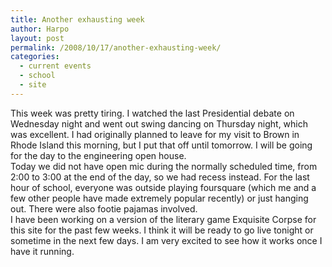 ```yaml
---
title: Another exhausting week
author: Harpo
layout: post
permalink: /2008/10/17/another-exhausting-week/
categories:
  - current events
  - school
  - site
---
```

This week was pretty tiring. I watched the last Presidential debate on Wednesday night and went out swing dancing on Thursday night, which was excellent. I had originally planned to leave for my visit to Brown in Rhode Island this morning, but I put that off until tomorrow. I will be going for the day to the engineering open house.  
Today we did not have open mic during the normally scheduled time, from 2:00 to 3:00 at the end of the day, so we had recess instead. For the last hour of school, everyone was outside playing foursquare (which me and a few other people have made extremely popular recently) or just hanging out. There were also footie pajamas involved.  
I have been working on a version of the literary game Exquisite Corpse for this site for the past few weeks. I think it will be ready to go live tonight or sometime in the next few days. I am very excited to see how it works once I have it running.